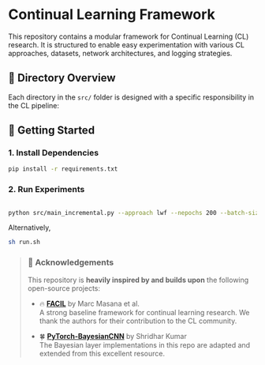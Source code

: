 # Continual Learning Framework

This repository contains a modular framework for Continual Learning (CL) research. It is structured to enable easy experimentation with various CL approaches, datasets, network architectures, and logging strategies.

## 📁 Directory Overview

Each directory in the `src/` folder is designed with a specific responsibility in the CL pipeline:

## 🔧 Getting Started

### 1. Install Dependencies

```bash
pip install -r requirements.txt
```
### 2. Run Experiments
``` bash

python src/main_incremental.py --approach lwf --nepochs 200 --batch-size 128 --num-workers 4 --datasets fmnist --num-tasks 5 --nc-first-task 2 --lr 0.05 --weight-decay 5e-4 --clipping 1  --network bbbresnet18  --momentum 0.9 --exp-name exp1 --seed 0
```
Alternatively,
```bash
sh run.sh
```

> ### 🙏 Acknowledgements
> This repository is **heavily inspired by and builds upon** the following open-source projects:
>
> - 🔥 [**FACIL**](https://github.com/mmasana/FACIL) by Marc Masana et al.  
>   A strong baseline framework for continual learning research. We thank the authors for their contribution to the CL community.
>
> - 🍀 [**PyTorch-BayesianCNN**](https://github.com/kumar-shridhar/PyTorch-BayesianCNN) by Shridhar Kumar  
>   The Bayesian layer implementations in this repo are adapted and extended from this excellent resource.


